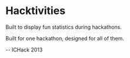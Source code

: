 Hacktivities
============

Built to display fun statistics during hackathons.

Built for one hackathon, designed for all of them.

-- ICHack 2013
